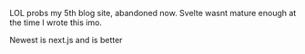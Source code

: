 LOL probs my 5th blog site, abandoned now. Svelte wasnt mature enough at the time I wrote this imo.

Newest is next.js and is better
